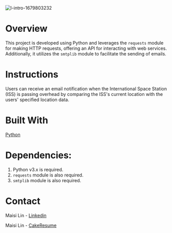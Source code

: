 ![l-intro-1679803232](https://github.com/maisi1120/photo/assets/156170308/77f321cc-d4f4-4aba-a8ba-47504a364e85)


# Overview
This project is developed using Python and leverages the `requests` module for making HTTP requests, offering an API for interacting with web services. Additionally, it utilizes the `smtplib` module to facilitate the sending of emails.

# Instructions
Users can receive an email notification when the International Space Station (ISS) is passing overhead by comparing the ISS's current location with the users' specified location data.

# Built With
[Python](https://www.python.org/downloads/)


# Dependencies:
1. Python v3.x is required.
2. `requests` module is also required.
3. `smtplib` module is also required.

# Contact
Maisi Lin - [Linkedin](https://www.linkedin.com/in/maisi-lin-b66503228/)

Maisi Lin - [CakeResume](https://www.cakeresume.com/dashboard)
